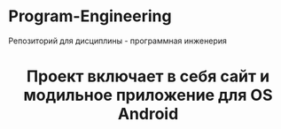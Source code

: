# Program-Engineering
Репозиторий для дисциплины - программная инженерия 
<h1 align="center"> Проект включает в себя сайт и модильное приложение для OS Android </h1>
